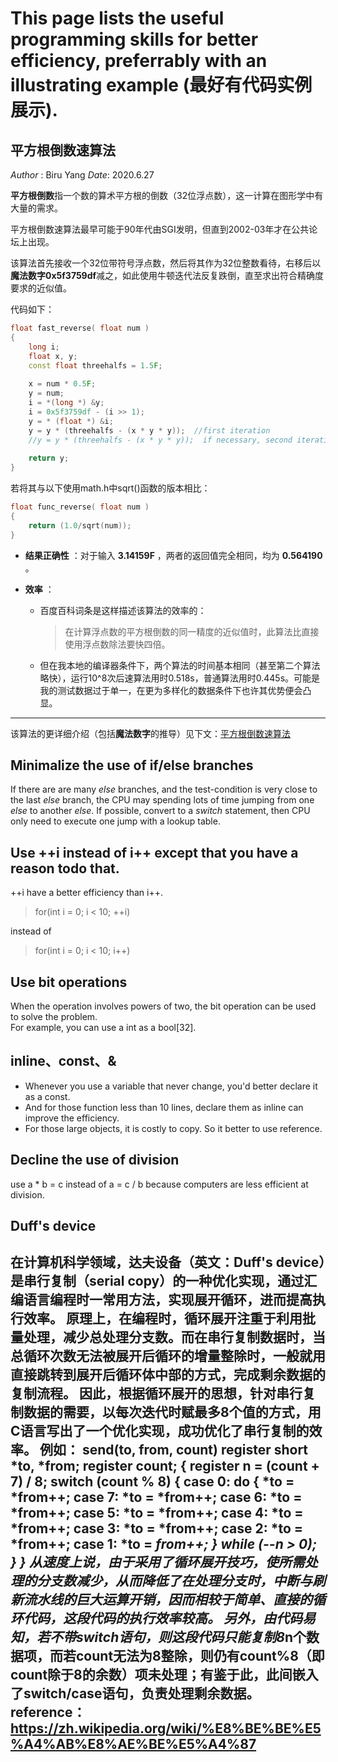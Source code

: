 # This page lists the useful programming skills for better efficiency, preferrably with an illustrating example (最好有代码实例展示).


## 平方根倒数速算法

*Author* : Biru Yang     *Date*: 2020.6.27

**平方根倒数**指一个数的算术平方根的倒数（32位浮点数），这一计算在图形学中有大量的需求。

平方根倒数速算法最早可能于90年代由SGI发明，但直到2002-03年才在公共论坛上出现。

该算法首先接收一个32位带符号浮点数，然后将其作为32位整数看待，右移后以**魔法数字0x5f3759df**减之，如此使用牛顿迭代法反复跌倒，直至求出符合精确度要求的近似值。

代码如下：

```c++
float fast_reverse( float num )
{
    long i;
    float x, y;
    const float threehalfs = 1.5F;
    
    x = num * 0.5F;
    y = num;
    i = *(long *) &y;
    i = 0x5f3759df - (i >> 1);
    y = * (float *) &i;
    y = y * (threehalfs - (x * y * y));  //first iteration
    //y = y * (threehalfs - (x * y * y));  if necessary, second iteration
    
    return y;
}
```

若将其与以下使用math.h中sqrt()函数的版本相比：

```c++
float func_reverse( float num )
{
    return (1.0/sqrt(num));
}
```

+ **结果正确性** ：对于输入 **3.14159F** ，两者的返回值完全相同，均为 **0.564190** 。

+ **效率** ：

  + 百度百科词条是这样描述该算法的效率的：

    > 在计算浮点数的平方根倒数的同一精度的近似值时，此算法比直接使用浮点数除法要快四倍。
    
  + 但在我本地的编译器条件下，两个算法的时间基本相同（甚至第二个算法略快），运行10^8次后速算法用时0.518s，普通算法用时0.445s。可能是我的测试数据过于单一，在更为多样化的数据条件下也许其优势便会凸显。
    
---

该算法的更详细介绍（包括**魔法数字**的推导）见下文：[平方根倒数速算法](https://www.cnblogs.com/german-iris/p/5767546.html)

## Minimalize the use of if/else branches

If there are are many *else* branches, and the test-condition is very close to the last *else* branch, the CPU may spending lots of time jumping from one *else* to another *else*. If possible, convert to a *switch* statement, then CPU only need to execute one jump with a lookup table.

## Use ++i instead of i++ except that you have a reason todo that.
++i have a better efficiency than i++.

>for(int i = 0; i < 10; ++i)

instead of

>for(int i =  0; i < 10; i++)

## Use bit operations
When the operation involves powers of two, the bit operation can be used to solve the problem.  
For example, you can use a int as a bool[32].

## inline、const、&
+ Whenever you use a variable that never change, you'd better declare it as a const.
+ And for those function less than 10 lines, declare them as inline can improve the efficiency. 
+ For those large objects, it is costly to copy. So it better to use reference.

## Decline the use of division
use a * b = c instead of a = c / b because computers are less efficient at division.

## Duff's device
在计算机科学领域，达夫设备（英文：Duff's device）是串行复制（serial copy）的一种优化实现，通过汇编语言编程时一常用方法，实现展开循环，进而提高执行效率。
原理上，在编程时，循环展开注重于利用批量处理，减少总处理分支数。而在串行复制数据时，当总循环次数无法被展开后循环的增量整除时，一般就用直接跳转到展开后循环体中部的方式，完成剩余数据的复制流程。
因此，根据循环展开的思想，针对串行复制数据的需要，以每次迭代时赋最多8个值的方式，用C语言写出了一个优化实现，成功优化了串行复制的效率。
例如：
send(to, from, count)
register short *to, *from;
register count;
{
	register n = (count + 7) / 8;
	switch (count % 8) {
	case 0:	do { *to = *from++;
	case 7:		 *to = *from++;
	case 6:		 *to = *from++;
	case 5:		 *to = *from++;
	case 4:	     *to = *from++;
	case 3:      *to = *from++;
	case 2:      *to = *from++;
	case 1:      *to = *from++;
	        } while (--n > 0);
	}
}
从速度上说，由于采用了循环展开技巧，使所需处理的分支数减少，从而降低了在处理分支时，中断与刷新流水线的巨大运算开销，因而相较于简单、直接的循环代码，这段代码的执行效率较高。
另外，由代码易知，若不带switch语句，则这段代码只能复制8*n个数据项，而若count无法为8整除，则仍有count%8（即count除于8的余数）项未处理；有鉴于此，此间嵌入了switch/case语句，负责处理剩余数据。
reference：https://zh.wikipedia.org/wiki/%E8%BE%BE%E5%A4%AB%E8%AE%BE%E5%A4%87
---------------------------